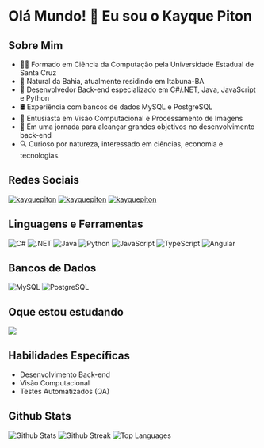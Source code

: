 # Olá Mundo! 👋 Eu sou o Kayque Piton

## Sobre Mim
- 👨‍💻 Formado em Ciência da Computação pela Universidade Estadual de Santa Cruz
- 📍 Natural da Bahia, atualmente residindo em Itabuna-BA
- 🌱 Desenvolvedor Back-end especializado em C#/.NET, Java, JavaScript e Python
- 🛢️ Experiência com bancos de dados MySQL e PostgreSQL
- 🤖 Entusiasta em Visão Computacional e Processamento de Imagens
- 🔭 Em uma jornada para alcançar grandes objetivos no desenvolvimento back-end
- 🔍 Curioso por natureza, interessado em ciências, economia e tecnologias.

## Redes Sociais
<p align="left">
<a href="https://linkedin.com/in/kayquepiton" target="blank"><img src="https://skillicons.dev/icons?i=linkedin" alt="kayquepiton" /></a>
<a href="https://instagram.com/kayquepiton" target="blank"><img src="https://skillicons.dev/icons?i=instagram" alt="kayquepiton" /></a>
<a href="https://github.com/kayquepiton" target="blank"><img src="https://skillicons.dev/icons?i=github" alt="kayquepiton" /></a>
</p>

## Linguagens e Ferramentas
![C#](https://skillicons.dev/icons?i=cs)
![.NET](https://skillicons.dev/icons?i=dotnet)
![Java](https://skillicons.dev/icons?i=java)
![Python](https://skillicons.dev/icons?i=python)
![JavaScript](https://skillicons.dev/icons?i=javascript)
![TypeScript](https://skillicons.dev/icons?i=typescript)
![Angular](https://skillicons.dev/icons?i=angular)

## Bancos de Dados
![MySQL](https://skillicons.dev/icons?i=mysql)
![PostgreSQL](https://skillicons.dev/icons?i=postgresql)

## Oque estou estudando
<p align="left">
  <a href="https://skillicons.dev">
    <img src="https://skillicons.dev/icons?i=docker,aws" />
  </a>
</p>

## Habilidades Específicas
- Desenvolvimento Back-end
- Visão Computacional
- Testes Automatizados (QA)

## Github Stats
![Github Stats](https://github-readme-stats.vercel.app/api?username=kayquepiton&show_icons=true&include_all_commits=true&count_private=true&theme=dracula&rank_icon=github)
![Github Streak](http://github-readme-streak-stats.herokuapp.com?user=kayquepiton&theme=dracula)
![Top Languages](https://github-readme-stats.vercel.app/api/top-langs/?username=kayquepiton&show_icons=true&theme=dracula&layout=compact)
